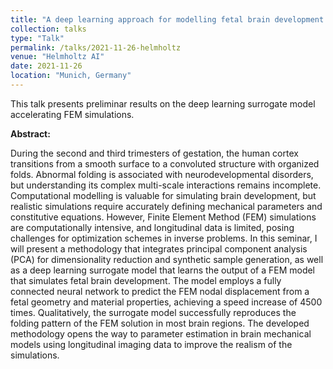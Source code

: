```yaml
---
title: "A deep learning approach for modelling fetal brain development  "
collection: talks
type: "Talk"
permalink: /talks/2021-11-26-helmholtz
venue: "Helmholtz AI"
date: 2021-11-26
location: "Munich, Germany"
---
```


<p>This talk presents preliminar results on the deep learning surrogate model accelerating FEM simulations.</p>

<p><strong>Abstract:</strong> </p>
<p>During the second and third trimesters of gestation, the human cortex transitions from a smooth surface to a convoluted structure with organized folds. Abnormal folding is associated with neurodevelopmental disorders, but understanding its complex multi-scale interactions remains incomplete. Computational modelling is valuable for simulating brain development, but realistic simulations require accurately defining mechanical parameters and constitutive equations. However, Finite Element Method (FEM) simulations are computationally intensive, and longitudinal data is limited, posing challenges for optimization schemes in inverse problems. In this seminar, I will present a methodology that integrates principal component analysis (PCA) for dimensionality reduction and synthetic sample generation, as well as a deep learning surrogate model that learns the output of a FEM model that simulates fetal brain development. The model employs a fully connected neural network to predict the FEM nodal displacement from a fetal geometry and material properties, achieving a speed increase of 4500 times. Qualitatively, the surrogate model successfully reproduces the folding pattern of the FEM solution in most brain regions. The developed methodology opens the way to parameter estimation in brain mechanical models using longitudinal imaging data to improve the realism of the simulations.</p>

